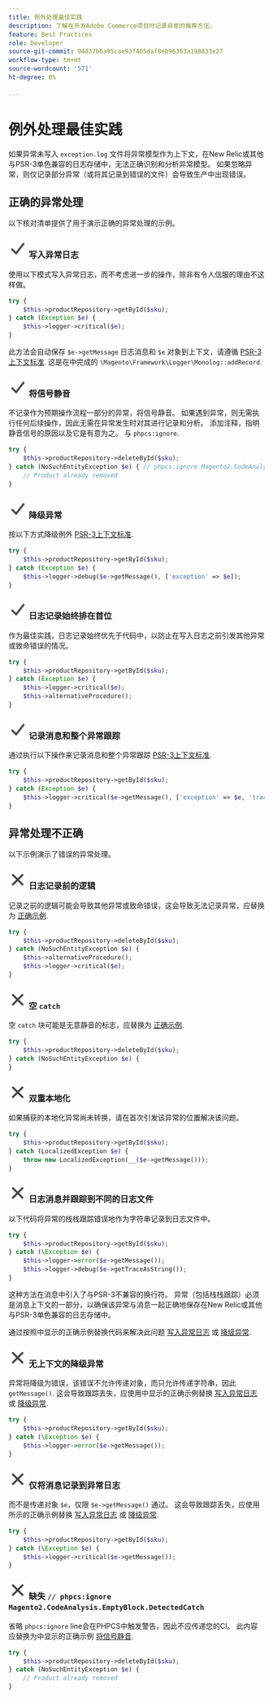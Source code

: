 ```yaml
---
title: 例外处理最佳实践
description: 了解在开发Adobe Commerce项目时记录异常的推荐方法。
feature: Best Practices
role: Developer
source-git-commit: 94d37b6a95cae93f465daf8eb96363a198833e27
workflow-type: tm+mt
source-wordcount: '571'
ht-degree: 0%

---
```



# 例外处理最佳实践

如果异常未写入 `exception.log` 文件将异常模型作为上下文，在New Relic或其他与PSR-3单色兼容的日志存储中，无法正确识别和分析异常模型。 如果忽略异常，则仅记录部分异常（或将其记录到错误的文件）会导致生产中出现错误。

## 正确的异常处理

以下核对清单提供了用于演示正确的异常处理的示例。

### ![正确](../../../assets/yes.svg) 写入异常日志

使用以下模式写入异常日志，而不考虑进一步的操作，除非有令人信服的理由不这样做。

```php
try {
    $this->productRepository->getById($sku);
} catch (Exception $e) {
    $this->logger->critical($e);
}
```

此方法会自动保存 `$e->getMessage` 日志消息和 `$e` 对象到上下文，请遵循 [PSR-3上下文标准](https://www.php-fig.org/psr/psr-3/#13-context). 这是在中完成的 `\Magento\Framework\Logger\Monolog::addRecord`.

### ![正确](../../../assets/yes.svg) 将信号静音

不记录作为预期操作流程一部分的异常，将信号静音。 如果遇到异常，则无需执行任何后续操作，因此无需在异常发生时对其进行记录和分析。 添加注释，指明静音信号的原因以及它是有意为之。 与 `phpcs:ignore`.

```php
try {
    $this->productRepository->deleteById($sku);
} catch (NoSuchEntityException $e) { // phpcs:ignore Magento2.CodeAnalysis.EmptyBlock.DetectedCatch
    // Product already removed
}
```

### ![正确](../../../assets/yes.svg) 降级异常

按以下方式降级例外 [PSR-3上下文标准](https://www.php-fig.org/psr/psr-3/#13-context).

```php
try {
    $this->productRepository->getById($sku);
} catch (Exception $e) {
    $this->logger->debug($e->getMessage(), ['exception' => $e]);
}
```

### ![正确](../../../assets/yes.svg) 日志记录始终排在首位

作为最佳实践，日志记录始终优先于代码中，以防止在写入日志之前引发其他异常或致命错误的情况。

```php
try {
    $this->productRepository->getById($sku);
} catch (Exception $e) {
    $this->logger->critical($e);
    $this->alternativeProcedure();
}
```

### ![正确](../../../assets/yes.svg) 记录消息和整个异常跟踪

通过执行以下操作来记录消息和整个异常跟踪 [PSR-3上下文标准](https://www.php-fig.org/psr/psr-3/#13-context).

```php
try {
    $this->productRepository->getById($sku);
} catch (Exception $e) {
    $this->logger->critical($e->getMessage(), ['exception' => $e, 'trace' => $e->getTrace()]);
}
```

## 异常处理不正确

以下示例演示了错误的异常处理。

### ![不正确](../../../assets/no.svg) 日志记录前的逻辑

记录之前的逻辑可能会导致其他异常或致命错误，这会导致无法记录异常，应替换为 [正确示例](#correct-logging-always-comes-first).

```php
try {
    $this->productRepository->deleteById($sku);
} catch (NoSuchEntityException $e) {
    $this->alternativeProcedure();
    $this->logger->critical($e);
}
```

### ![不正确](../../../assets/no.svg) 空 `catch`

空 `catch` 块可能是无意静音的标志，应替换为 [正确示例](#correct-mute-signals).

```php
try {
    $this->productRepository->deleteById($sku);
} catch (NoSuchEntityException $e) {
}
```

### ![不正确](../../../assets/no.svg) 双重本地化

如果捕获的本地化异常尚未转换，请在首次引发该异常的位置解决该问题。

```php
try {
    $this->productRepository->getById($sku);
} catch (LocalizedException $e) {
    throw new LocalizedException(__($e->getMessage()));
}
```

### ![不正确](../../../assets/no.svg) 日志消息并跟踪到不同的日志文件

以下代码将异常的栈栈跟踪错误地作为字符串记录到日志文件中。

```php
try {
    $this->productRepository->getById($sku);
} catch (\Exception $e) {
    $this->logger->error($e->getMessage());
    $this->logger->debug($e->getTraceAsString());
}
```

这种方法在消息中引入了与PSR-3不兼容的换行符。 异常（包括栈栈跟踪）必须是消息上下文的一部分，以确保该异常与消息一起正确地保存在New Relic或其他与PSR-3单色兼容的日志存储中。

通过按照中显示的正确示例替换代码来解决此问题 [写入异常日志](#correct-write-to-the-exception-log) 或 [降级异常](#correct-downgrade-exceptions).

### ![不正确](../../../assets/no.svg) 无上下文的降级异常

异常将降级为错误，该错误不允许传递对象，而只允许传递字符串，因此 `getMessage()`. 这会导致跟踪丢失，应使用中显示的正确示例替换 [写入异常日志](#correct-write-to-the-exception-log) 或 [降级异常](#correct-downgrade-exceptions).

```php
try {
    $this->productRepository->getById($sku);
} catch (\Exception $e) {
    $this->logger->error($e->getMessage());
}
```

### ![不正确](../../../assets/no.svg) 仅将消息记录到异常日志

而不是传递对象 `$e`，仅限 `$e->getMessage()` 通过。 这会导致跟踪丢失，应使用所示的正确示例替换 [写入异常日志](#correct-write-to-the-exception-log) 或 [降级异常](#correct-downgrade-exceptions).

```php
try {
    $this->productRepository->getById($sku);
} catch (\Exception $e) {
    $this->logger->critical($e->getMessage());
}
```

### ![不正确](../../../assets/no.svg) 缺失 `// phpcs:ignore Magento2.CodeAnalysis.EmptyBlock.DetectedCatch`

省略 `phpcs:ignore` line会在PHPCS中触发警告，因此不应传递您的CI。 此内容应替换为中显示的正确示例 [将信号静音](#correct-mute-signals).

```php
try {
    $this->productRepository->deleteById($sku);
} catch (NoSuchEntityException $e) {
    // Product already removed
}
```
